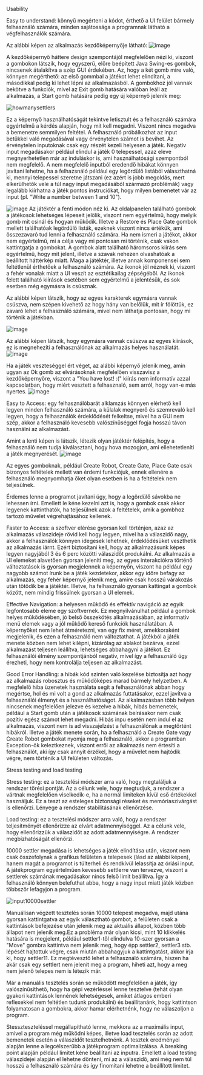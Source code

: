 Usability

Easy to understand: könnyű megérteni a kódot, érthető a UI felület bármely felhasználó számára, minden sajátossága a programnak látható a végfelhasználók számára.

Az alábbi képen az alkalmazás kezdőképernyője látható:
![image](https://user-images.githubusercontent.com/79679983/169164390-7c16e7a6-9b47-4d5f-ad83-ad9c3793b7d0.png)

A kezdőképernyő háttere design szempontájól megfelelően nézi ki, viszont a gombokon látszik, hogy egyszerű, előre beépített Java Swing-es gombok, nincsenek átalakítva a szép GUI érdekében. Az, hogy a két gomb mire való, könnyen megérthető: az első gommbal a játékot lehet elindítani, a másodikkal pedig ki lehet lépni az alkalmazásból.
A gombokhoz jól vannak bekötve a funkciók, mivel az Exit gomb hatására valóban leáll az alkalmazás, a Start gomb hatására pedig egy új képernyő jelenik meg:

![howmanysettlers](https://user-images.githubusercontent.com/79846091/169256757-731e9d73-8d25-46b9-8ff5-beed592b26f4.png)

Ez a képernyő használhatóságát tekintve letisztult és a felhasználó számára egyértelmű a kérdés alapján, hogy mit kell megadni. Viszont nincs megadva a bemenetre semmilyen feltétel. A felhasználó próbálkozhat az input betűkkel való megadásával vagy érvénytelen számot is bevihet. Az érvénytelen inputoknak csak egy részét kezeli helyesen a játék. Negatív input megadásakor például elindul a játék 0 telepessel, azaz eleve megnyerhetetlen már az induláskor is, ami használhatósági szempontból nem megfelelő. A nem megfelelő inputból eredendő hibákat könnyen javítani lehetne, ha a felhazsnáló például egy legördülő listából választhatná ki, mennyi telepessel szeretne játszani (ez azért is jobb megoldás, mert elkerülhetők vele a túl nagy input megadásából származó problémák) vagy legalább kiírhatna a játék pontos instruciókat, hogy milyen bemenetet vár az input (pl. "Write a number between 1 and 10").

![image](https://user-images.githubusercontent.com/79679983/169165576-dd9f37fb-d16b-4f56-ba1f-73f1f1b5b5fd.png)
Az játéktér a fenti módon néz ki. Az oldalpanelen található gombok a játékosok lehetséges lépeseit jelölik, viszont nem egyértelmű, hogy melyik gomb mit csinál és hogyan működik. Illetve a Restore és Place Gate gombok mellett találhatóak legördülő listák, ezeknek viszont nincs értékük, ami összezavaró tud lenni a felhasználó számára. Ha nem ismeri a játékot, akkor nem egyértelmű, mi a célja vagy mi pontosan mi történik, csak vakon kattintgatja a gombokat. A gombok alatt található háromsoros kiírás sem egyértelmű, hogy mit jelent, illetve a szavak nehezen olvashatóak a beállított háttérkép miatt.
Maga a játéktér, illetve annak komponensei sem feltétlenül érthetőek a felhasználó számára. Az ikonok jól néznek ki, viszont a fehér vonalak miatt a UI veszít az esztétikailag zépségéből. Az ikonok felett található kiírások esetében sem egyértelmű a jelentésük, és sok esetben még egymásra is csúsznak.

Az alábbi képen látszik, hogy az egyes karakterek egymásra vannak csúszva, nem szépen kivehető az hogy hány van belőlük, mit ír fölöttük, ez zavaró lehet a felhasználó számára, mivel nem láthatja pontosan, hogy mi történik a játékban.

![image](https://user-images.githubusercontent.com/79679983/169163365-ee25a2be-98cf-4f05-a8e3-79bacc321b41.png)

Az alábbi képen látszik, hogy egymásra vannak csúszva az egyes kiírások, ez is megnehezíti a felhasználónak az alkalmazás helyes használatát.
![image](https://user-images.githubusercontent.com/79679983/169166297-8f1f6083-b1be-4ce1-b529-658ed679d6d9.png)

Ha a játék veszteséggel ért véget, az alábbi képernyő jelenik meg, amin ugyan az Ok gomb az elvárásoknak megfelelően visszavisz a kezdőképernyőre, viszont a "You have lost! :(" kiírás nem informatív azzal kapcsolatban, hogy miért vesztett a felhasznaló, sem arról, hogy van-e más nyertes.
![image](https://user-images.githubusercontent.com/79679983/169170892-760fc655-95b8-4f59-8fd0-7bed8e07c77a.png)

Easy to Access: egy felhasználóbarát alklamzás könnyen elérhető kell legyen minden felhasználó számára, a külalak megnyerő és szemrevaló kell legyen, hogy a felhasználók érdeklődését felkeltse, mivel ha a GUI nem szép, akkor a felhasználó kevesebb valószínűséggel fogja hosszú távon használni az alkalmazást.

Amint a lenti képen is látszik, létezik olyan játéktér felépítés, hogy a felhasználó nem tudja kiválasztani, hogy hova mozogjon, ami ellehetetleníti a játék megnyerését.
![image](https://user-images.githubusercontent.com/79679983/169171619-b072c6ba-7afe-4105-8466-da60656e4a4e.png)

Az egyes gomboknak, például Create Robot, Create Gate, Place Gate csak bizonyos feltételek mellett van érdemi funkciójuk, ennek ellenére a felhasználó megnyomhatja őket olyan esetben is ha a feltételek nem teljesülnek.

Érdemes lenne a programot javítani úgy, hogy a legördülő sávokba ne lehessen írni. Emellett le kéne kezelni azt is, hogy a gombok csak akkor legyenek kattinthatók, ha teljesülnek azok a feltételek, amik a gombhoz tartozó művelet végrehajtásához kellenek.

Faster to Access: a szoftver elérése gyorsan kell történjen, azaz az alkalmazás válaszideje rövid kell hogy legyen, mivel ha a válaszidő nagy, akkor a felhasználók könnyen idegesek lehetnek, érdeklődésüket veszthetik az alkalmazás iárnt. Ezért biztosítani kell, hogy az alkalmazásunk képes legyen nagyjából 3 és 6 perc közötti válaszidőt produkálni.
Az alkalmazás a UI elemeket alavetően gyorsan jeleníti meg, az egyes interakciókra történő változtatások is gyorsan megjelennek a képernyőn, viszont ha például egy nagyobb számot írunk be a játék kezdetekor, akkor egy időre befagy az alkalmazás, egy fehér képernyő jelenik meg, amire csak hosszú várakozás után tötödik be a játéktér. Illetve, ha felhasználó gyorsan kattingat a gombok között, nem mindig frissülnek gyorsan a UI elemek.

Effective Navigation: a helyesen működő és effektív navigáció az egyik legfontosabb eleme egy szoftvernek. Ez megnyilvánulhat például a gombok helyes műkődésében, jó belső összekötés alkalmazásában, az informatív menü elemek vagy a jól működő kereső funkciók használatában.
A képernyőket nem lehet átméretezni, van egy fix méret, amekkoraként megjelenik, és ezen a felhasználó nem változtathat. 
A játékból a játék menete közben nem lehet kilépni, kizárólag az ablakot bezárva, ezzel alkalmazást teljesen leállítva, lehetséges abbahagyni a játékot. Ez felhasználói élmény szempontjánból negatív, mivel így a felhasználó úgy érezheti, hogy nem kontrolálja teljesen az alkalmazást.


Good Error Handling: a hibák kód szinten való kezelése biztosítja azt hogy az alkalmazás robosztus és működőképes marad bármely helyzetben. A megfelelő hiba üzenetek használata segít a felhasználónak abban hogy megértse, hol és mi volt a gond az alkalmazás futtatásakor, ezzel javítva a felhasználói élmenyt és a használhatóságot.
Az alkalmazásban több helyen nincsenek megfelelően jelezve és kezelve a hibák, hibás bemenetek, például a Start gomb után a játékosok számának beírásakor nem csak pozítiv egész számot lehet megadni. Hibás inpu esetén nem indul el az alkalmazás, viszont nem is ad visszajelzést a felhasználónak a megtörtént hibákról.
Illetve a játék menete során, ha a felhasználó a Create Gate vagy Create Robot gombokat nyomja meg a felhasználó, akkor a programban Exception-ök keleztkeznek, viszont erről az alkalmazás nem értesíti a felhasználót, aki így csak annyit érzékel, hogy a művelet nem hajtódik végre, nem történik a UI felületen változás.

Stress testing and load testing

Stress testing: ez a tesztelési módszer arra való, hogy megtaláljuk a rendszer törési pontját. Az a célunk vele, hogy megtudjuk, a rendszer a vártnak megfelelően viselkedik-e, ha a normál limiteken kívül eső értékekkel használjuk. Ez a teszt az esteleges biztonsági réseket és memóriaszivárgást is ellenőrzi. Lényege a rendszer stabilitásának ellenőrzése.

Load testing: ez a tesztelési módszer arra való, hogy a rendszer teljesítményét ellenőrizze az elvárt adatmennyiséggel. Az a célunk vele, hogy ellenőrizzük a válaszidőt az adott adatmennyiségre. A rendszer megbízhatóságát ellenőrzi.

10000 settler megadása is lehetséges a játék elindítása után, viszont nem csak összefolynak a grafikus felületen a telepesek (lásd az alábbi képen), hanem magát a programot is túlterheli és rendkívül lelassítja az óriási input. A játékprogram egyértelműen kevesebb settlerre van tervezve, viszont a settlerek számának megadásakor nincs felső limit beállítva. Így a felhasználó könnyen belefuthat abba, hogy a nagy input miatt játék közben többször lefagyjon a program.

![input10000settler](https://user-images.githubusercontent.com/79846091/169251275-ce21e155-1c9a-4296-9f3f-54d3777f300f.png)

Manuálisan végzett tesztelés során 10000 telepest megadva, majd utána gyorsan kattintgatva az egyik választható gombot, a felületen csak a kattintások befejezése után jelenik meg az aktuális állapot, közben több állapot nem jelenik meg.Ez a probléma már olyan kicsi, mint 10 klikkelés hatására is megjelent, például settler1-től elindulva 10-szer gyorsan a "Move" gombra kattintva nem jelenik meg, hogy épp settler2, settler3 stb. lépését hajtottuk végre, csak miután abbahagyjuk a kattintgatást, akkor írja ki, hogy settler11. Ez megtévesztő lehet a felhasználó számára, hiszen ha akár csak egy settlert nem jelenít meg a program, hiheti azt, hogy a meg nem jelenő telepes nem is létezik már.

Már a manuális tesztelés során se működött megfelelően a játék, így valószínűsíthető, hogy ha gépi vezérléssel lenne tesztelve (tehát olyan gyakori kattintások lennének lehetségesek, amiket átlagos emberi reflexekkel nem feltétlen tudunk produkálni) és beállítanánk, hogy  kattintson folyamatosan a gombokra, akkor hamar elérhetnénk, hogy ne válaszoljon a program.

Stesszteszteléssel megállapítható lenne, mekkora az a maximális input, amivel a program még működni képes, illetve load tesztelés során az adott bemenetek esetén a válaszidőt tesztelhetnénk. A tesztek eredményei alapján lenne a legcélszerűbb a játékprogram optimalizálása. A breaking point alapján például limitet kéne beállítani az inputra. Emellett a  load testing válaszidejei alapján el lehetne dönteni, mi az a válaszidő, ami még nem túl hosszú a felhasználó számára és így finomítani lehetne a beállított limitet.
